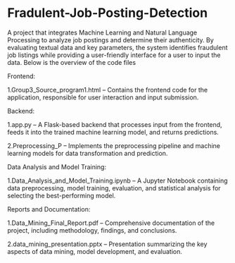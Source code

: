 # Fradulent-Job-Posting-Detection
A project that integrates Machine Learning and Natural Language Processing to analyze job postings and determine their authenticity. By evaluating textual data and key parameters, the system identifies fraudulent job listings while providing a user-friendly interface for a user to input the data.
Below is the overview of the code files

Frontend:

1.Group3_Source_program1.html – Contains the frontend code for the application, responsible for user interaction and input submission.

Backend:

1.app.py – A Flask-based backend that processes input from the frontend, feeds it into the trained machine learning model, and returns predictions.

2.Preprocessing_P – Implements the preprocessing pipeline and machine learning models for data transformation and prediction.

Data Analysis and Model Training:

1.Data_Analysis_and_Model_Training.ipynb – A Jupyter Notebook containing data preprocessing, model training, evaluation, and statistical analysis for selecting the best-performing model.

Reports and Documentation:

1.Data_Mining_Final_Report.pdf – Comprehensive documentation of the project, including methodology, findings, and conclusions.

2.data_mining_presentation.pptx – Presentation summarizing the key aspects of data mining, model development, and evaluation.
